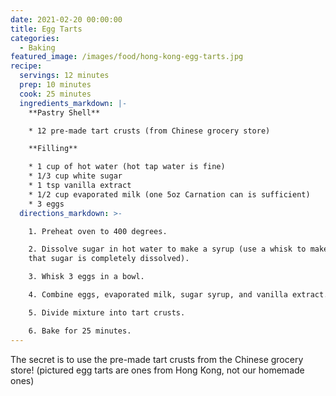 ```yaml
---
date: 2021-02-20 00:00:00
title: Egg Tarts
categories:
  - Baking
featured_image: /images/food/hong-kong-egg-tarts.jpg
recipe:
  servings: 12 minutes
  prep: 10 minutes
  cook: 25 minutes
  ingredients_markdown: |-
    **Pastry Shell**

    * 12 pre-made tart crusts (from Chinese grocery store)

    **Filling**

    * 1 cup of hot water (hot tap water is fine)
    * 1/3 cup white sugar
    * 1 tsp vanilla extract
    * 1/2 cup evaporated milk (one 5oz Carnation can is sufficient)
    * 3 eggs
  directions_markdown: >-

    1. Preheat oven to 400 degrees.

    2. Dissolve sugar in hot water to make a syrup (use a whisk to make sure
    that sugar is completely dissolved).

    3. Whisk 3 eggs in a bowl.

    4. Combine eggs, evaporated milk, sugar syrup, and vanilla extract. 

    5. Divide mixture into tart crusts.

    6. Bake for 25 minutes. 
---
```


The secret is to use the pre-made tart crusts from the Chinese grocery store\! (pictured egg tarts are ones from Hong Kong, not our homemade ones)
